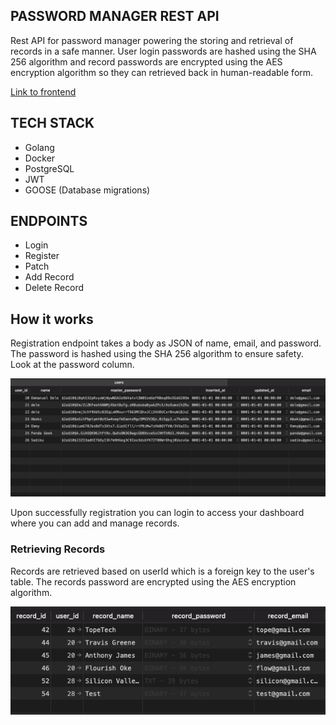 ## PASSWORD MANAGER REST API

Rest API for password manager powering the storing and retrieval of records in a safe manner. User login passwords are hashed using the SHA 256 algorithm and record passwords are encrypted using the AES encryption algorithm so they can retrieved back in human-readable form. 

[Link to frontend](https://github.com/Shoetan/PassINFE)

## TECH STACK 
* Golang
* Docker
* PostgreSQL
* JWT
* GOOSE (Database migrations)

## ENDPOINTS 
* Login
* Register
* Patch 
* Add Record
* Delete Record

## How it works 
Registration endpoint takes a body as JSON of name, email, and password. The password is hashed using the SHA 256 algorithm to ensure safety. Look at the password column.

![users table](./resource/usertable.png)

Upon successfully registration you can login to access your dashboard where you can add and manage records.

### Retrieving Records 

Records are retrieved based on userId which is a foreign key to the user's table. The records password are encrypted using the AES encryption algorithm.

![records table](./resource/records.png)


